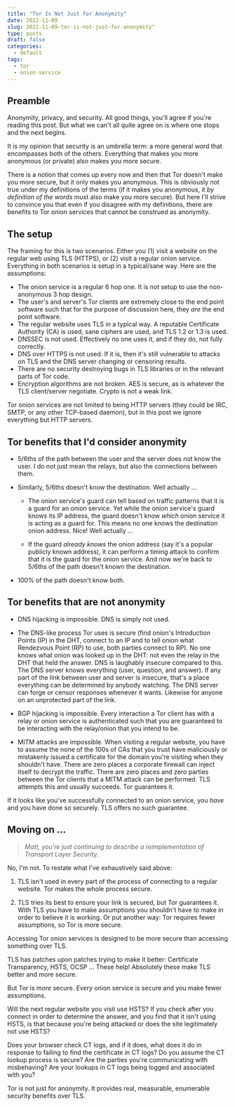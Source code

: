 ```yaml
---
title: "Tor Is Not Just for Anonymity"
date: 2022-11-09
slug: 2022-11-09-tor-is-not-just-for-anonymity"
type: posts
draft: false
categories:
  - default
tags:
  - tor
  - onion-service
---
```


## Preamble

Anonymity, privacy, and security. All good things, you'll agree if you're
reading this post. But what we can't all quite agree on is where one stops and
the next begins.

It is my opinion that security is an umbrella term: a more general word that
encompasses both of the others. Everything that makes you more anonymous (or
private) also makes you more secure.

There is a notion that comes up every now and then that Tor doesn't make you
more secure, but it only makes you anonymous. This is obviously not true under
my definitions of the terms (if it makes you anonymous, it *by definition of
the words* must also make you more secure). But here I'll strive to convince
you that even if you disagree with my definitions, there are benefits to Tor
onion services that cannot be construed as anonymity.

## The setup

The framing for this is two scenarios. Either you (1) visit a website on the
regular web using TLS (HTTPS), or (2) visit a regular onion service.
Everything in both scenarios is setup in a typical/sane way. Here are the
assumptions:

- The onion service is a regular 6 hop one. It is not setup to use the
  non-anonymous 3 hop design.
- The user's and server's Tor clients are extremely close to the end point
  software such that for the purpose of discussion here, they *are* the end
point software.
- The regular website uses TLS in a typical way. A reputable Certificate
  Authority (CA) is used, sane ciphers are used, and TLS 1.2 or 1.3 is used.
- DNSSEC is not used. Effectively no one uses it, and if they do, not fully
  correctly.
- DNS over HTTPS is not used. If it is, then it's still vulnerable to attacks
  on TLS and the DNS server changing or censoring results.
- There are no security destroying bugs in TLS libraries or in the relevant
  parts of Tor code.
- Encryption algorithms are not broken. AES is secure, as is whatever the TLS
  client/server negotiate. Crypto is not a weak link.

Tor onion services are not limited to being HTTP servers (they could be IRC,
SMTP, or any other TCP-based daemon), but in this post we ignore everything but
HTTP servers.

## Tor benefits that I'd consider anonymity

- 5/6ths of the path between the user and the server does not know the user. I
  do not just mean the relays, but also the connections between them.

- Similarly, 5/6ths doesn't know the destination. Well actually ...

   - The onion service's guard can tell based on traffic patterns that it is a
     guard for an onion service. Yet while the onion service's guard knows its
IP address, the guard doesn't know *which* onion service it is acting as a
guard for. This means no one knows the destination onion address. Nice! Well
actually ...

   - If the guard *already knows* the onion address (say it's a popular
     publicly known address), it can perform a timing attack to confirm that it
is the guard for the onion service. And now we're back to 5/6ths of the path
doesn't known the destination.

- 100% of the path doesn't know both.

## Tor benefits that are **not** anonymity

- DNS hijacking is impossible. DNS is simply not used.

- The DNS-like process Tor uses is secure (find onion's Introduction Points
  (IP) in the DHT, connect to an IP and to tell onion what Rendezvous Point
(RP) to use, both parties connect to RP). No one knows what onion was looked up
in the DHT: not even the relay in the DHT that held the answer. DNS is
laughably insecure compared to this. The DNS server knows everything (user,
question, and answer). If any part of the link between user and server is
insecure, that's a place everything can be determined by anybody watching. The
DNS server can forge or censor responses whenever it wants. Likewise for anyone
on an unprotected part of the link.

- BGP hijacking is impossible. Every interaction a Tor client has with a relay
  or onion service is authenticated such that you are guaranteed to be
interacting with the relay/onion that you intend to be.

- MITM attacks are impossible. When visiting a regular website, you have to
  assume the none of the 100s of CAs that you trust have maliciously or
mistakenly issued a certificate for the domain you're visiting when they
shouldn't have. There are zero places a corporate firewall can inject itself to
decrypt the traffic. There are zero places and zero parties between the Tor
clients that a MITM attack can be performed. TLS attempts this and usually
succeeds. Tor guarantees it.

If it looks like you've successfully connected to an onion service, you *have*
and you have done so securely. TLS offers no such guarantee.

## Moving on ...

> *Matt, you're just continuing to describe a reimplementation of Transport
> Layer Security.*

No, I'm not. To restate what I've exhaustively said above:

1. TLS isn't used in every part of the process of connecting to a regular
   website. Tor makes the whole process secure.

2. TLS tries its best to ensure your link is secured, but Tor guarantees it.
   With TLS you have to make assumptions you shouldn't have to make in order to
believe it is working. Or put another way: Tor requires fewer assumptions, so
Tor is more secure.

Accessing Tor onion services is designed to be more secure than accessing
something over TLS.

TLS has patches upon patches trying to make it better: Certificate
Transparency, HSTS, OCSP ... These help! Absolutely these make TLS better and
more secure.

But Tor is *more* secure. *Every* onion service is secure and you make fewer
assumptions.

Will the next regular website you visit use HSTS? If you check after you
connect in order to determine the answer, and you find that it isn't using
HSTS, is that because you're being attacked or does the site legitimately not
use HSTS?

Does your browser check CT logs, and if it does, what does it do in response to
failing to find the certificate in CT logs?  Do you assume the CT lookup
process is secure? Are the parties you're communicating with misbehaving? Are
your lookups in CT logs being logged and associated with you?

Tor is not just for anonymity. It provides real, measurable, enumerable
security benefits over TLS.
